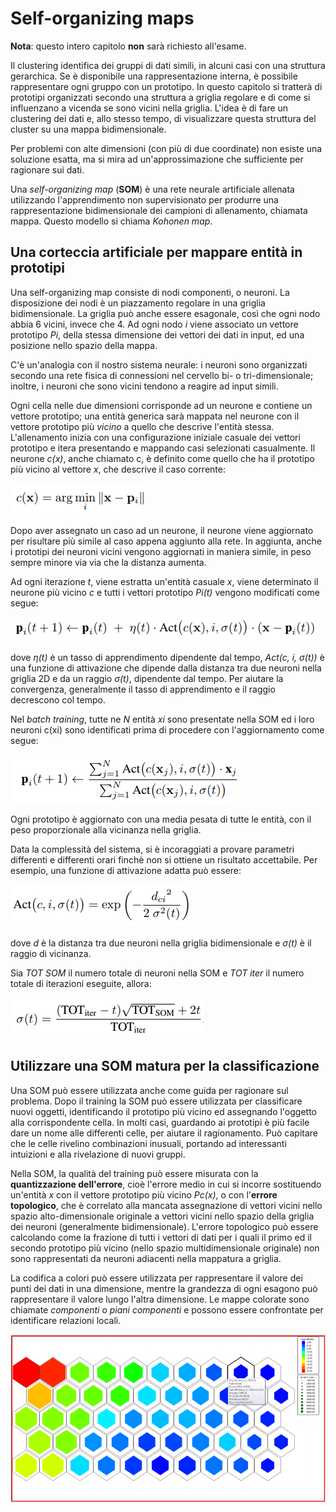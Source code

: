 # Self-organizing maps

**Nota**: questo intero capitolo **non** sarà richiesto all'esame.

Il clustering identifica dei gruppi di dati simili, in alcuni casi con una struttura gerarchica. Se è disponibile una rappresentazione interna, è possibile rappresentare ogni gruppo con un prototipo. In questo capitolo si tratterà di prototipi organizzati secondo una struttura a griglia regolare e di come si influenzano a vicenda se sono vicini nella griglia. L'idea è di fare un clustering dei dati e, allo stesso tempo, di visualizzare questa struttura del cluster su una mappa bidimensionale.

Per problemi con alte dimensioni (con più di due coordinate) non esiste una soluzione esatta, ma si mira ad un'approssimazione che sufficiente per ragionare sui dati.

Una *self-organizing map* (**SOM**) è una rete neurale artificiale allenata utilizzando l'apprendimento non supervisionato per produrre una rappresentazione bidimensionale dei campioni di allenamento, chiamata mappa. Questo modello si chiama *Kohonen map*.

## Una corteccia artificiale per mappare entità in prototipi
Una self-organizing map consiste di nodi componenti, o neuroni. La disposizione dei nodi è un piazzamento regolare in una griglia bidimensionale. La griglia può anche essere esagonale, così che ogni nodo abbia 6 vicini, invece che 4. Ad ogni nodo *i* viene associato un vettore prototipo *Pi*, della stessa dimensione dei vettori dei dati in input, ed una posizione nello spazio della mappa.

C'è un'analogia con il nostro sistema neurale: i neuroni sono organizzati secondo una rete fisica di connessioni nel cervello bi- o tri-dimensionale; inoltre, i neuroni che sono vicini tendono a reagire ad input simili.

Ogni cella nelle due dimensioni corrisponde ad un neurone e contiene un vettore prototipo; una entità generica sarà mappata nel neurone con il vettore prototipo più *vicino* a quello che descrive l'entità stessa. L'allenamento inizia con una configurazione iniziale casuale dei vettori prototipo e itera presentando e mappando casi selezionati casualmente. Il neurone *c(x)*, anche chiamato c, è definito come quello che ha il prototipo più vicino al vettore *x*, che descrive il caso corrente:

![](img/neurone-vicino.png)

Dopo aver assegnato un caso ad un neurone, il neurone viene aggiornato per risultare più simile al caso appena aggiunto alla rete. In aggiunta, anche i prototipi dei neuroni vicini vengono aggiornati in maniera simile, in peso sempre minore via via che la distanza aumenta.

Ad ogni iterazione *t*, viene estratta un'entità casuale *x*, viene determinato il neurone più vicino *c* e tutti i vettori prototipo *Pi(t)* vengono modificati come segue:

![](img/modifica-neuroni.png)

dove *η(t)* è un tasso di apprendimento dipendente dal tempo,  *Act(c, i, σ(t))* è una funzione di attivazione che dipende dalla distanza tra due neuroni nella griglia 2D e da un raggio *σ(t)*, dipendente dal tempo. Per aiutare la convergenza, generalmente il tasso di apprendimento e il raggio decrescono col tempo.

Nel *batch training*, tutte ne *N* entità *xi* sono presentate nella SOM ed i loro neuroni c(xi) sono identificati prima di procedere con l'aggiornamento come segue:

![](img/batch-training.png)

Ogni prototipo è aggiornato con una media pesata di tutte le entità, con il peso proporzionale alla vicinanza nella griglia.

Data la complessità del sistema, si è incoraggiati a provare parametri differenti e differenti orari finchè non si ottiene un risultato accettabile. Per esempio, una funzione di attivazione adatta può essere:

![](img/funzione-attivazione.png)

dove *d* è la distanza tra due neuroni nella griglia bidimensionale e *σ(t)* è il raggio di vicinanza.

Sia *TOT SOM* il numero totale di neuroni nella SOM e *TOT iter* il numero totale di iterazioni eseguite, allora:

![](img/raggio.png)

## Utilizzare una SOM matura per la classificazione
Una SOM può essere utilizzata anche come guida per ragionare sul problema. Dopo il training la SOM può essere utilizzata per classificare nuovi oggetti, identificando il prototipo più vicino ed assegnando l'oggetto alla corrispondente cella. In molti casi, guardando ai prototipi è più facile dare un nome alle differenti celle, per aiutare il ragionamento. Può capitare che le celle rivelino combinazioni inusuali, portando ad interessanti intuizioni e alla rivelazione di nuovi gruppi.

Nella SOM, la qualità del training può essere misurata con la **quantizzazione dell'errore**, cioè l'errore medio in cui si incorre sostituendo un'entità *x* con il vettore prototipo più vicino *Pc(x)*, o con l'**errore topologico**, che è correlato alla mancata assegnazione di vettori vicini nello spazio alto-dimensionale originale a vettori vicini nello spazio della griglia dei neuroni (generalmente bidimensionale). L'errore topologico può essere calcolando come la frazione di tutti i vettori di dati per i quali il primo ed il secondo prototipo più vicino (nello spazio multidimensionale originale) non sono rappresentati da neuroni adiacenti nella mappatura a griglia.

La codifica a colori può essere utilizzata per rappresentare il valore dei punti dei dati in una dimensione, mentre la grandezza di ogni esagono può rappresentare il valore lungo l'altra dimensione. Le mappe colorate sono chiamate *componenti* o *piani componenti* e possono essere confrontate per identificare relazioni locali.

![](img/som-colorata.png)

